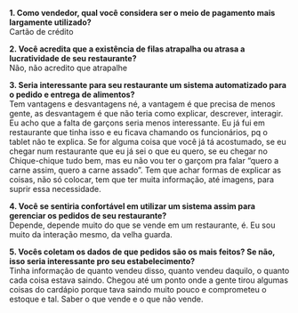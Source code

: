 **1. Como vendedor, qual você considera ser o meio de pagamento mais largamente utilizado?**<br>
Cartão de crédito

**2. Você acredita que a existência de filas atrapalha ou atrasa a lucratividade de seu restaurante?**<br> 
Não, não acredito que atrapalhe

**3. Seria interessante para seu restaurante um sistema automatizado para o pedido e entrega de alimentos?**<br> 
Tem vantagens e desvantagens né, a vantagem é que precisa de menos gente, as desvantagem é que não teria como explicar, descrever, interagir. Eu acho que a falta de garçons seria menos interessante. Eu já fui em restaurante que tinha isso e eu ficava chamando os funcionários, pq o tablet não te explica. Se for alguma coisa que você já tá acostumado, se eu chegar num restaurante que eu já sei o que eu quero, se eu chegar no Chique-chique tudo bem, mas eu não vou ter o garçom pra falar “quero a carne assim, quero a carne assado”. Tem que achar formas de explicar as coisas, não só colocar, tem que ter muita informação, até imagens, para suprir essa necessidade.

**4. Você se sentiria confortável em utilizar um sistema assim para gerenciar os pedidos de seu restaurante?**<br> 
Depende, depende muito do que se vende em um restaurante, é. Eu sou muito da interação mesmo, da velha guarda. 

**5. Vocês coletam os dados de que pedidos são os mais feitos? Se não, isso seria interessante pro seu estabelecimento?**<br> 
Tinha informação de quanto vendeu disso, quanto vendeu daquilo, o quanto cada coisa estava saindo. Chegou até um ponto onde a gente tirou algumas coisas do cardápio porque tava saindo muito pouco e comprometeu o estoque e tal. Saber o que vende e o que não vende.
